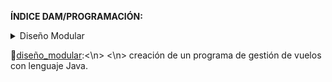 **ÍNDICE DAM/PROGRAMACIÓN:**

<details><summary>Diseño Modular</summary>
<p>
   <a href="https://github.com/sufigueroa87/dam/tree/main/programaci%C3%B3n/dise%C3%B1o_modular/ejercicio_1">		ejercicio_1</a>
</p>
</details>



🔹[diseño_modular](https://github.com/sufigueroa87/dam/tree/main/programaci%C3%B3n/dise%C3%B1o_modular):<\n>
	<\n>
		creación de un programa de gestión de vuelos con lenguaje Java.
	
	
  
